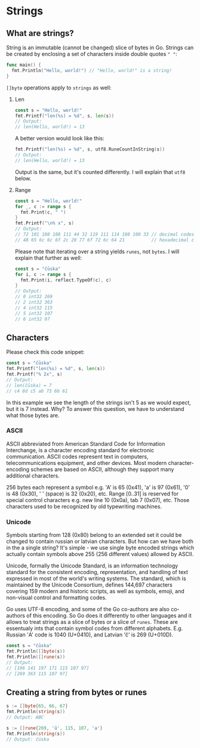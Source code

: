 # Strings

## What are strings?

String is an immutable (cannot be changed) slice of bytes in Go. Strings can be
created by enclosing a set of characters inside double quotes `" "`:

```go
func main() {
  fmt.Println("Hello, world!") // "Hello, world!" is a string!
}
```

`[]byte` operations apply to `strings` as well:

1. Len

    ```go
    const s = "Hello, world!"
    fmt.Printf("len(%s) = %d", s, len(s))
    // Output:
    // len(Hello, world!) = 13
    ```

    A better version would look like this:

    ```go
    fmt.Printf("len(%s) = %d", s, utf8.RuneCountInString(s))
    // Output:
    // len(Hello, world!) = 13
    ```

    Output is the same, but it's counted differently. I will explain that `utf8`
    below.

2. Range

    ```go
    const s = "Hello, world!"
    for _, c := range s {
      fmt.Print(c, " ")
    }
    fmt.Printf("\n% x", s)
    // Output:
    // 72 101 108 108 111 44 32 119 111 114 108 100 33 // decimal codes
    // 48 65 6c 6c 6f 2c 20 77 6f 72 6c 64 21          // hexadecimal codes
    ```

    Please note that iterating over a string yields `runes`, not `bytes`. I
    will explain that further as well:

    ```go
    const s = "čūska"
    for i, c := range s {
      fmt.Print(i, reflect.TypeOf(c), c)
    }
    // Output:
    // 0 int32 269
    // 2 int32 363
    // 4 int32 115
    // 5 int32 107
    // 6 int32 97
    ```

## Characters

Please check this code snippet:

```go
const s = "čūska"
fmt.Printf("len(%s) = %d", s, len(s))
fmt.Printf("% 2x", s)
// Output:
// len(čūska) = 7
// c4 8d c5 ab 73 6b 61
```

In this example we see the length of the strings isn't 5 as we would expect, but
it is 7 instead. Why? To answer this question, we have to understand what those
bytes are.

### ASCII

ASCII abbreviated from American Standard Code for Information Interchange, is a
character encoding standard for electronic communication. ASCII codes represent
text in computers, telecommunications equipment, and other devices. Most modern
character-encoding schemes are based on ASCII, although they support many
additional characters.

256 bytes each represent a symbol e.g. 'A' is 65 (0x41), 'a' is 97 (0x61), '0' is
48 (0x30), ' ' (space) is 32 (0x20), etc. Range [0..31] is reserved for special
control characters e.g. new line 10 (0x0a), tab 7 (0x07), etc. Those characters
used to be recognized by old typewriting machines.

### Unicode

Symbols starting from 128 (0x80) belong to an extended set it could be changed
to contain russian or latvian characters. But how can we have both in the a
single string? It's simple - we use single byte encoded strings which actually
contain symbols above 255 (256 different values) allowed by ASCII.

Unicode, formally the Unicode Standard, is an information technology standard
for the consistent encoding, representation, and handling of text expressed in
most of the world's writing systems. The standard, which is maintained by the
Unicode Consortium, defines 144,697 characters covering 159 modern and historic
scripts, as well as symbols, emoji, and non-visual control and formatting codes.

Go uses UTF-8 encoding, and some of the Go co-authors are also co-authors of
this encoding. So Go does it differently to other languages and it allows to
treat strings as a slice of bytes or a slice of `runes`. These are essentualy
ints that contain symbol codes from different alphabets. E.g. Russian 'А' code
is 1040 (U+0410), and Latvian 'č' is 269 (U+010D).

```go
const s = "čūska"
fmt.Println([]byte(s))
fmt.Println([]rune(s))
// Output:
// [196 141 197 171 115 107 97]
// [269 363 115 107 97]
```

## Creating a string from bytes or runes

```go
s := []byte{65, 66, 67}
fmt.Println(string(s))
// Output: ABC

s := []rune{269, 'ū', 115, 107, 'a'}
fmt.Println(string(s))
// Output: čūska
```